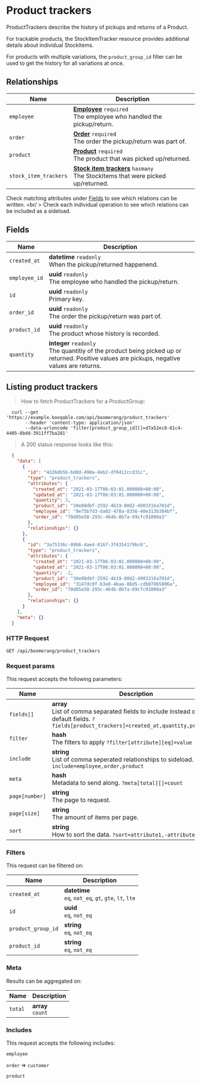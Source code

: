 # Product trackers

ProductTrackers describe the history of pickups and returns of a Product.

For trackable products, the StockItemTracker resource
provides additional details about individual StockItems.

For products with multiple variations, the `product_group_id`
filter can be used to get the history for all variations at once.

## Relationships
Name | Description
-- | --
`employee` | **[Employee](#employees)** `required`<br>The employee who handled the pickup/return. 
`order` | **[Order](#orders)** `required`<br>The order the pickup/return was part of. 
`product` | **[Product](#products)** `required`<br>The product that was picked up/returned. 
`stock_item_trackers` | **[Stock item trackers](#stock-item-trackers)** `hasmany`<br>The StockItems that were picked up/returned. 


Check matching attributes under [Fields](#product-trackers-fields) to see which relations can be written.
<br/ >
Check each individual operation to see which relations can be included as a sideload.
## Fields

 Name | Description
-- | --
`created_at` | **datetime** `readonly`<br>When the pickup/returned happenend. 
`employee_id` | **uuid** `readonly`<br>The employee who handled the pickup/return. 
`id` | **uuid** `readonly`<br>Primary key.
`order_id` | **uuid** `readonly`<br>The order the pickup/return was part of. 
`product_id` | **uuid** `readonly`<br>The product whose history is recorded. 
`quantity` | **integer** `readonly`<br>The quantitiy of the product being picked up or returned. Positive values are pickups, negative values are returns. 


## Listing product trackers


> How to fetch ProductTrackers for a ProductGroup:

```shell
  curl --get 'https://example.booqable.com/api/boomerang/product_trackers'
       --header 'content-type: application/json'
       --data-urlencode 'filter[product_group_id][]=d7a52ec8-61c4-4405-8bdd-3911ff7ba281'
```

> A 200 status response looks like this:

```json
  {
    "data": [
      {
        "id": "4d26db5b-bd8d-490a-8eb2-df0412ccd31c",
        "type": "product_trackers",
        "attributes": {
          "created_at": "2021-03-17T06:03:01.000000+00:00",
          "updated_at": "2021-03-17T06:03:01.000000+00:00",
          "quantity": 3,
          "product_id": "30e88dbf-2592-4b19-80d2-4903316a701d",
          "employee_id": "0e75b7d3-da02-478a-8356-40e313b304bf",
          "order_id": "70d85e58-293c-464b-8b7a-69cfc91000a3"
        },
        "relationships": {}
      },
      {
        "id": "3a75336c-09b6-4ae4-8167-3f4354179bc6",
        "type": "product_trackers",
        "attributes": {
          "created_at": "2021-03-17T06:03:01.000000+00:00",
          "updated_at": "2021-03-17T06:03:01.000000+00:00",
          "quantity": -2,
          "product_id": "30e88dbf-2592-4b19-80d2-4903316a701d",
          "employee_id": "3147dc0f-b3e8-4baa-86d5-cdb07865806a",
          "order_id": "70d85e58-293c-464b-8b7a-69cfc91000a3"
        },
        "relationships": {}
      }
    ],
    "meta": {}
  }
```

### HTTP Request

`GET /api/boomerang/product_trackers`

### Request params

This request accepts the following parameters:

Name | Description
-- | --
`fields[]` | **array** <br>List of comma separated fields to include instead of the default fields. `?fields[product_trackers]=created_at,quantity,product_id`
`filter` | **hash** <br>The filters to apply `?filter[attribute][eq]=value`
`include` | **string** <br>List of comma seperated relationships to sideload. `?include=employee,order,product`
`meta` | **hash** <br>Metadata to send along. `?meta[total][]=count`
`page[number]` | **string** <br>The page to request.
`page[size]` | **string** <br>The amount of items per page.
`sort` | **string** <br>How to sort the data. `?sort=attribute1,-attribute2`


### Filters

This request can be filtered on:

Name | Description
-- | --
`created_at` | **datetime** <br>`eq`, `not_eq`, `gt`, `gte`, `lt`, `lte`
`id` | **uuid** <br>`eq`, `not_eq`
`product_group_id` | **string** <br>`eq`, `not_eq`
`product_id` | **string** <br>`eq`, `not_eq`


### Meta

Results can be aggregated on:

Name | Description
-- | --
`total` | **array** <br>`count`


### Includes

This request accepts the following includes:

`employee`


`order` => 
`customer`




`product`





